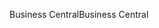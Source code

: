 <span data-ttu-id="378cc-101">Business Central</span><span class="sxs-lookup"><span data-stu-id="378cc-101">Business Central</span></span>
